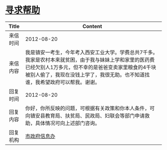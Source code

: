 # <a href="http://www.shangluo.gov.cn/zmhd/ldxxxx.jsp?urltype=leadermail.LeaderMailContentUrl&wbtreeid=1112&leadermailid=1354">寻求帮助</a>
| Title |                                                         Content                                                          |
|:-----:|--------------------------------------------------------------------------------------------------------------------------|
| 来信时间  | 2012-08-20                                                                                                               |
| 来信内容  | 我是镇安一考生，今年考入西安工业大学。学费总共7千多。我家是农村本来就贫困，由于我与妹妹上学和家里的医药费已经欠别人1万多元，但不幸的是爸爸变卖家里粮食的4千块被别人偷了，我现在没钱上学了，我很无助。也不知道找谁，我希望政府可以帮我。谢谢。 |
| 回复时间  | 2012-08-20                                                                                                               |
| 回复内容  | 你好，你所反映的问题，可根据有关政策和你本人条件，可向镇安县教育局、扶贫局、民政局、妇联会等部门申请救助，具体情况可向上述部门咨询。                                                       |
| 回复机构  | <a href="../../categories/agencies/市政府信息办.md">市政府信息办</a>                                                                 |